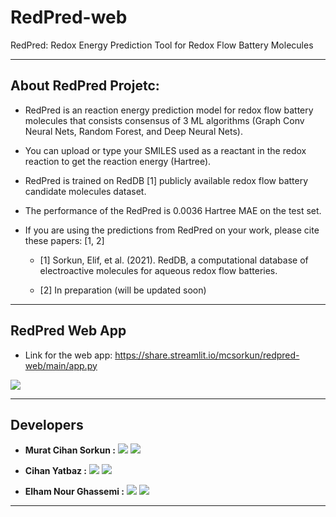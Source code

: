 # RedPred-web
RedPred: Redox Energy Prediction Tool for Redox Flow Battery Molecules

------------------------------------------

## About RedPred Projetc:

* RedPred is an reaction energy prediction model for redox flow battery molecules that consists consensus of 3 ML algorithms (Graph Conv Neural Nets, Random Forest, and Deep Neural Nets).

* You can upload or type your SMILES used as a reactant in the redox reaction to get the reaction energy (Hartree).

* RedPred is trained on RedDB [1] publicly available redox flow battery candidate molecules dataset.

* The performance of the RedPred is 0.0036 Hartree MAE on the test set.

* If you are using the predictions from RedPred on your work, please cite these papers: [1, 2]

  * [1] Sorkun, Elif, et al. (2021). RedDB, a computational database of electroactive molecules for aqueous redox flow batteries.

  * [2] In preparation (will be updated soon)


------------------------------------------
## RedPred Web App

* Link for the web app: https://share.streamlit.io/mcsorkun/redpred-web/main/app.py

![](redpred_app.gif)

------------------------------------------

## Developers

* **Murat Cihan Sorkun :** [![](https://img.shields.io/badge/LinkedIn-%230077B5.svg?&style=flat&logo=linkedin&logoColor=white)](https://www.linkedin.com/in/murat-cihan-sorkun/) 
[![](https://img.shields.io/badge/Email-M.C.Sorkun%40differ.nl-red)](mailto:M.C.Sorkun@differ.nl) 

* **Cihan Yatbaz :** [![](https://img.shields.io/badge/LinkedIn-%230077B5.svg?&style=flat&logo=linkedin&logoColor=white)](https://www.linkedin.com/in/cihanyatbaz/) 
[![](https://img.shields.io/badge/Email-cihanyatbaz%40gmail.com-red)](mailto:cihanyatbaz@gmail.com) 

* **Elham Nour Ghassemi :** [![](https://img.shields.io/badge/LinkedIn-%230077B5.svg?&style=flat&logo=linkedin&logoColor=white)](https://www.linkedin.com/in/elhamnourghassemi/)
[![](https://img.shields.io/badge/Email-elhamng%40gmail.com-red)](mailto:elhamng@gmail.com) 
      
      
------------------------------------------


